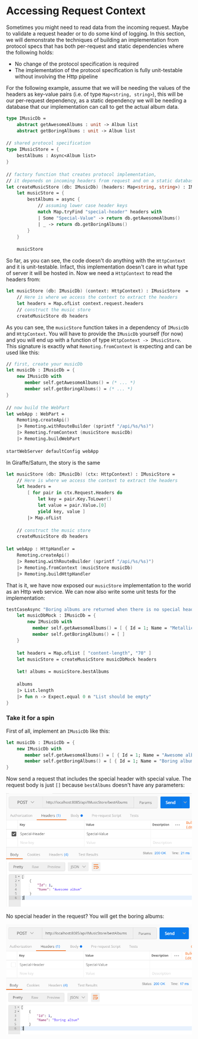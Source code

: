 # Accessing Request Context

Sometimes you might need to read data from the incoming request. Maybe to validate a request header or to do some kind of logging. In this section, we will demonstrate the techniques of building an implementation from protocol specs that has both per-request and static dependencies where the following holds:
 
 - No change of the protocol specification is required
 - The implementation of the protocol specification is fully unit-testable without involving the Http pipeline 

For the following example, assume that we will be needing the values of the headers as key-value pairs (i.e. of type `Map<string, string>`), this will be our per-request dependency, as a static dependency we will be needing a database that our implementation can call to get the actual album data.

```fs
type IMusicDb = 
    abstract getAwesomeAlbums : unit -> Album list 
    abstract getBoringAlbums : unit -> Album list 

// shared protocol specification
type IMusicStore = {
    bestAlbums : Async<Album list>
}

// factory function that creates protocol implementation, 
// it depeneds on incoming headers from request and on a static database implementation 
let createMusicStore (db: IMusicDb) (headers: Map<string, string>) : IMusicStore = 
    let musicStore = {
        bestAlbums = async {
            // assuming lower case header keys
            match Map.tryFind "special-header" headers with 
            | Some "Special-Value" -> return db.getAwesomeAlbums()
            | _ -> return db.getBoringAlbums()
        }
    }

    musicStore
```
So far, as you can see, the code doesn't do anything with the `HttpContext` and it is unit-testable. Infact, this implementation doesn't care in what type of server it will be hosted in. Now we need a `HttpContext` to read the headers from:

```fs
let musicStore (db: IMusicDb) (context: HttpContext) : IMusicStore  = 
    // Here is where we access the context to extract the headers
    let headers = Map.ofList context.request.headers
    // construct the music store 
    createMusicStore db headers 
```
As you can see, the `musicStore` function takes in a dependency of `IMusicDb` and `HttpContext`. You will have to provide the `IMusicDb` yourself (for now) and you will end up with a function of type `HttpContext -> IMusicStore`. This signature is exactly what `Remoting.fromContext` is expecting and can be used like this:
```fs
// first, create your musicDb
let musicDb : IMusicDb = { 
    new IMusicDb with 
       member self.getAwesomeAlbums() = (* ... *) 
       member self.getBoringAlbums() = (* ... *) 
}

// now build the WebPart
let webApp : WebPart = 
    Remoting.createApi()
    |> Remoting.withRouteBuilder (sprintf "/api/%s/%s)")
    |> Remoting.fromContext (musicStore musicDb) 
    |> Remoting.buildWebPart

startWebServer defaultConfig webApp 
```
In Giraffe/Saturn, the story is the same
```fs
let musicStore (db: IMusicDb) (ctx: HttpContext) : IMusicStore =  
    // Here is where we access the context to extract the headers
    let headers = 
        [ for pair in ctx.Request.Headers do 
            let key = pair.Key.ToLower() 
            let value = pair.Value.[0] 
            yield key, value ]
        |> Map.ofList 
    
    // construct the music store 
    createMusicStore db headers 

let webApp : HttpHandler = 
    Remoting.createApi()
    |> Remoting.withRouteBuilder (sprintf "/api/%s/%s)")
    |> Remoting.fromContext (musicStore musicDb) 
    |> Remoting.buildHttpHandler 
``` 
That is it, we have now exposed our `musicStore` implementation to the world as an Http web service. 
We can now also write some unit tests for the implementation:
```fs
testCaseAsync "Boring albums are returned when there is no special header" <| async {
    let musicDbMock : IMusicDb = {
        new IMusicDb with 
          member self.getAwesomeAlbums() = [ { Id = 1; Name = "Metallica" } ]
          member self.getBoringAlbums() = [ ] 
    }  

    let headers = Map.ofList [ "content-length", "70" ]
    let musicStore = createMusicStore musicDbMock headers
    
    let! albums = musicStore.bestAlbums
    
    albums
    |> List.length 
    |> fun n -> Expect.equal 0 n "List should be empty" 
}
```
### Take it for a spin
First of all, implement an `IMusicDb` like this:
```fs
let musicDb : IMusicDb = { 
    new IMusicDb with 
       member self.getAwesomeAlbums() = [ { Id = 1; Name = "Awesome album" } ]
       member self.getBoringAlbums() = [ { Id = 1; Name = "Boring album" } ] 
}
```
Now send a request that includes the special header with special value. The request body is just `[]` because `bestAlbums` doesn't have any parameters:

![img](imgs/with-special-header.png)

No special header in the request? You will get the boring albums:

![img](imgs/without-special-header.png)
